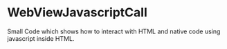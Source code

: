 WebViewJavascriptCall
=====================

Small Code which shows how to interact with HTML and native code using javascript inside HTML.
